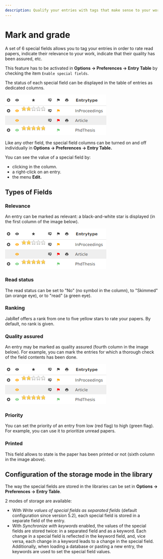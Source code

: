 ```yaml
---
description: Qualify your entries with tags that make sense to your work.
---
```


# Mark and grade

A set of 6 special fields allows you to tag your entries in order to rate read papers, indicate their relevance to your work, indicate that their quality has been assured, etc.

This feature has to be activated in **Options → Preferences → Entry Table** by checking the item `Enable special fields`.

The status of each special field can be displayed in the table of entries as dedicated columns.

![Six special fields can be displayed in the table of entries](../.gitbook/assets/specialfields-6columns-5.2%20%283%29%20%286%29%20%286%29.png)

Like any other field, the special field columns can be turned on and off individually in **Options → Preferences → Entry Table.**

You can see the value of a special field by:

* clicking in the column.
* a right-click on an entry.
* the menu **Edit.**

## Types of Fields

### Relevance

An entry can be marked as relevant: a black-and-white star is displayed \(in the first column of the image below\).

![](../.gitbook/assets/specialfields-6columns-5.2%20%283%29%20%286%29%20%283%29.png)

### Read status

The read status can be set to "No" \(no symbol in the column\), to "Skimmed" \(an orange eye\), or to "read" \(a green eye\).

### Ranking

JabRef offers a rank from one to five yellow stars to rate your papers. By default, no rank is given.

### Quality assured

An entry may be marked as quality assured \(fourth column in the image below\). For example, you can mark the entries for which a thorough check of the field contents has been done.

![](../.gitbook/assets/specialfields-6columns-5.2%20%283%29%20%286%29.png)

### Priority

You can set the priority of an entry from low \(red flag\) to high \(green flag\). For example, you can use it to prioritize unread papers.

### Printed

This field allows to state is the paper has been printed or not \(sixth column in the image above\).

## Configuration of the storage mode in the library

The way the special fields are stored in the libraries can be set in **Options → Preferences → Entry Table**.​

2 modes of storage are available:

* With _Write values of special fields as separated fields_ \(default configuration since version 5.2\)_,_ each special field is stored in a separate field of the entry.
* With _Synchronize with keywords_ enabled, the values of the special fields are stored twice: in a separated field and as a keyword. Each change in a special field is reflected in the keyword field, and, vice versa, each change in a keyword leads to a change in the special field. Additionally, when loading a database or pasting a new entry, the keywords are used to set the special field values.

